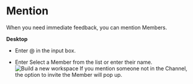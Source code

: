 # Mention

 When you need immediate feedback, you can mention Members.



**Desktop** 

* Enter @ in the input box.


* Enter Select a Member from the list or enter their name. ![Build a new workspace](https://files.swit.io/help_image/FB_CH3_Mention.png) 
  If you mention someone not in the Channel, the option to invite the Member will pop up.

 